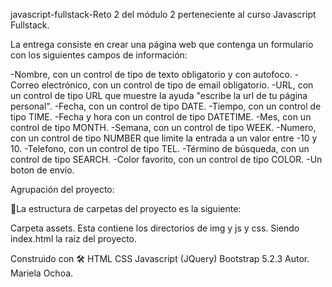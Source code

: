javascript-fullstack-Reto 2 del módulo 2 perteneciente al curso Javascript Fullstack.

La entrega consiste en crear una página web que contenga un formulario con los siguientes campos de 
información:

-Nombre, con un control de tipo de texto obligatorio y con autofoco.
-Correo electrónico, con un control de tipo de email obligatorio.
-URL, con un control de tipo URL que muestre la ayuda "escribe la url de tu página personal".
-Fecha, con un control de tipo DATE.
-Tiempo, con un control de tipo TIME.
-Fecha y hora con un control de tipo DATETIME.
-Mes, con  un control de tipo MONTH.
-Semana, con un control de tipo WEEK.
-Numero, con un control de tipo NUMBER que limite la entrada a un valor entre -10 y 10.
-Telefono, con un control de tipo TEL.
-Término de búsqueda, con un control de tipo SEARCH.
-Color favorito, con un control de tipo COLOR.
-Un boton de envío.

Agrupación del proyecto:


🚀La estructura de carpetas del proyecto es la siguiente:

Carpeta assets. Esta contiene los directorios de img y js y css. Siendo index.html la raíz del proyecto.

Construido con 🛠 HTML CSS Javascript (JQuery) Bootstrap 5.2.3 Autor. Mariela Ochoa.